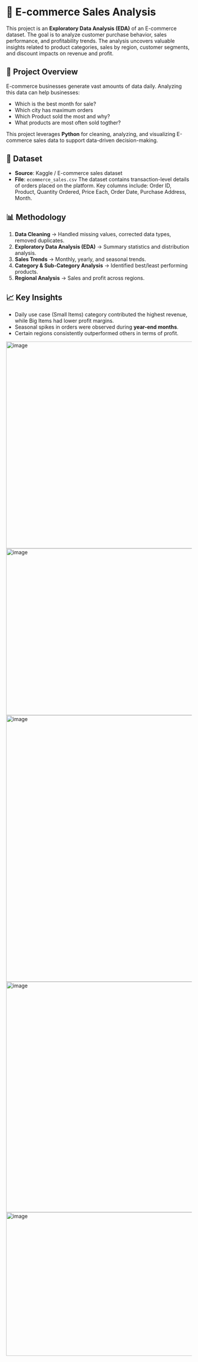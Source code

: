 # 🛒 E-commerce Sales Analysis

This project is an **Exploratory Data Analysis (EDA)** of an E-commerce dataset. The goal is to analyze customer purchase behavior, sales performance, and profitability trends. The analysis uncovers valuable insights related to product categories, sales by region, customer segments, and discount impacts on revenue and profit.

## 📜 Project Overview

E-commerce businesses generate vast amounts of data daily. Analyzing this data can help businesses:

* Which is the best month for sale?
* Which city has maximum orders
* Which Product sold the most and why?
* What products are most often sold togther?
  
This project leverages **Python** for cleaning, analyzing, and visualizing E-commerce sales data to support data-driven decision-making.

## 📂 Dataset

* **Source**: Kaggle / E-commerce sales dataset
* **File**: `ecommerce_sales.csv`
The dataset contains transaction-level details of orders placed on the platform. Key columns include: Order ID, Product, Quantity Ordered, Price Each, Order Date, Purchase Address, Month.

## 📊 Methodology

1. **Data Cleaning** → Handled missing values, corrected data types, removed duplicates.
2. **Exploratory Data Analysis (EDA)** → Summary statistics and distribution analysis.
3. **Sales Trends** → Monthly, yearly, and seasonal trends.
4. **Category & Sub-Category Analysis** → Identified best/least performing products.
5. **Regional Analysis** → Sales and profit across regions.
   
## 📈 Key Insights

* Daily use case (Small Items) category contributed the highest revenue, while Big Items had lower profit margins.
* Seasonal spikes in orders were observed during **year-end months**.
* Certain regions consistently outperformed others in terms of profit.

<img width="666" height="562" alt="image" src="https://github.com/user-attachments/assets/02134940-9f18-443f-a395-93692b61399d" />
<img width="671" height="453" alt="image" src="https://github.com/user-attachments/assets/03ffe1f0-5faa-4d6d-9e09-849426a1f330" />
<img width="819" height="724" alt="image" src="https://github.com/user-attachments/assets/cdef263c-805f-4259-abe7-e080ce0e7d3d" />
<img width="828" height="626" alt="image" src="https://github.com/user-attachments/assets/e0cf46dd-31ba-4fc1-9583-25b060149cf7" />
<img width="844" height="390" alt="image" src="https://github.com/user-attachments/assets/276220a9-3e3a-42a0-8a20-fcd1271b60cc" />
